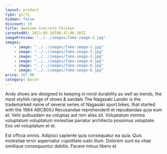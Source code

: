 ```yaml
---
layout: product
type: girls
hidden: false
discount: 19
title: Awesome Concrete Chicken
careatedAt: 2021-05-28T08:47:06.307Z
imagePreview: "../../images/fake-image-1.jpg"
images:
    - image: "../../images/fake-image-1.jpg"
    - image: "../../images/fake-image-2.jpg"
    - image: "../../images/fake-image-3.jpg"
    - image: "../../images/fake-image-4.jpg"
    - image: "../../images/fake-image-5.jpg"
    - image: "../../images/fake-image-6.jpg"
price: 167.00
category: Bacon
---
```

Andy shoes are designed to keeping in mind durability as well as trends, the most stylish range of shoes & sandals
The Nagasaki Lander is the trademarked name of several series of Nagasaki sport bikes, that started with the 1984 ABC800J
Recusandae reprehenderit et repudiandae quia eum et. Velit quibusdam ea voluptas aut rem alias sit. Voluptatum minima voluptatum voluptatum molestiae pariatur architecto possimus voluptate. Eos vel voluptatum et et.
 Est officia omnis. Adipisci sapiente quia consequatur ea quia. Quis molestiae error aspernatur cupiditate iusto illum. Dolorem sunt ea vitae similique consequuntur debitis. Facere minus libero et.
